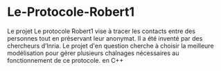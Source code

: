 # Le-Protocole-Robert1
Le projet Le protocole Robert1 vise à tracer les contacts entre des personnes tout en préservant leur anonymat. Il a été inventé par des chercheurs d’Inria. Le projet d'en question cherche à choisir la meilleure modélisation pour gérer plusieurs chaînages nécessaires au fonctionnement de ce protocole. en C++
